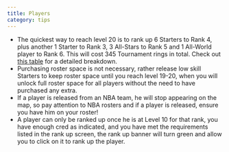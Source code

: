```yaml
---
title: Players
category: tips
---
```


* The quickest way to reach level 20 is to rank up 6 Starters to Rank 4, plus another 1 Starter to Rank 3, 3 All-Stars to Rank 5 and 1 All-World player to Rank 6. This will cost 345 Tournament rings in total. Check out [this table](#level-up-team-level-fast) for a detailed breakdown.
* Purchasing roster space is not necessary, rather release low skill Starters to keep roster space until you reach level 19-20, when you will unlock full roster space for all players without the need to have purchased any extra.
* If a player is released from an NBA team, he will stop appearing on the map, so pay attention to NBA rosters and if a player is released, ensure you have him on your roster!
* A player can only be ranked up once he is at Level 10 for that rank, you have enough cred as indicated, and you have met the requirements listed in the rank up screen, the rank up banner will turn green and allow you to click on it to rank up the player.

